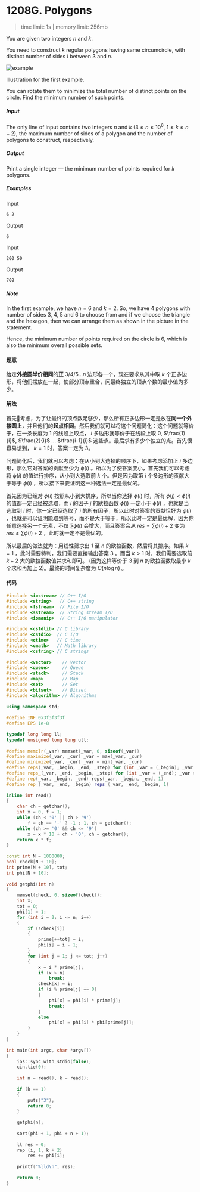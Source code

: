 # 1208G. Polygons

> time limit: 1s | memory limit: 256mb

You are given two integers $n$ and $k$.

You need to construct $k$ regular polygons having same circumcircle, with distinct number of sides $l$ between $3$ and $n$.

![example](/assets/1208G.png)

Illustration for the first example.

You can rotate them to minimize the total number of distinct points on the circle. Find the minimum number of such points.

##### Input

The only line of input contains two integers $n$ and $k$ ($3 \leq n \leq 10^6$, $1 \leq k \leq n - 2$), the maximum number of sides of a polygon and the number of polygons to construct, respectively.

##### Output

Print a single integer — the minimum number of points required for $k$ polygons.

##### Examples

Input
```text
6 2
```
Output
```text
6
```

Input
```text
200 50
```
Output
```text
708
```

##### Note

In the first example, we have $n = 6$ and $k = 2$. So, we have $4$ polygons with number of sides $3$, $4$, $5$ and $6$ to choose from and if we choose the triangle and the hexagon, then we can arrange them as shown in the picture in the statement.

Hence, the minimum number of points required on the circle is $6$, which is also the minimum overall possible sets.

#### 题意

给定**外接圆半价相同**的**正** $3/4/5...n$ 边形各一个，现在要求从其中取 $k$ 个正多边形，将他们摆放在一起，使部分顶点重合，问最终独立的顶点个数的最小值为多少。

#### 解法

首先考虑，为了让最终的顶点数足够少，那么所有正多边形一定是放在**同一个外接圆上**，并且他们的**起点相同**。然后我们就可以将这个问题简化：这个问题就等价于，在一条长度为 $1$ 的线段上取点， $i$ 多边形就等价于在线段上取 $0$, $\frac{1}{i}$, $\frac{2}{i}$ ... $\frac{i-1}{i}$ 这些点。最后求有多少个独立的点。首先很容易想到， $k = 1$ 时，答案一定为 $3$。

问题简化后，我们就可以考虑：在从小到大选择的顺序下，如果考虑添加正 $i$ 多边形，那么它对答案的贡献至少为 $\phi(i)$ 。所以为了使答案变小，首先我们可以考虑将 $\phi(i)$ 的值进行排序，从小到大选取前 $k$ 个。但是因为取第 $i$ 个多边形的贡献大于等于 $\phi(i)$ ，所以接下来要证明这一种选法一定是最优的。

首先因为已经对 $\phi(i)$ 按照从小到大排序，所以当你选择 $\phi(i)$ 时，所有 $\phi(j) < \phi(i)$ 的值都一定已经被选取，而 $i$ 的因子 $j$ 的欧拉函数 $\phi(j)$ 一定小于 $\phi(i)$ ，也就是当选取到 $i$ 时，你一定已经选取了 $i$ 的所有因子，所以此时对答案的贡献恰好为 $\phi(i)$ ，也就是可以证明能取到等号，而不是大于等于，所以此时一定是最优解，因为你任意选择另一个元素，不仅 $\sum\phi(i)$ 会增大，而且答案会从 $res=\sum\phi(i)+2$ 变为 $res\geq \sum\phi(i)+2$ ，此时就一定不是最优的。

所以最后的做法就为：用线性筛求出 $1$ 至 $n$ 的欧拉函数，然后将其排序。如果 $k = 1$ ，此时需要特判，我们需要直接输出答案 $3$ 。而当 $k > 1$ 时，我们需要选取前 $k + 2$ 大的欧拉函数值并求和即可。 (因为这样等价于 $3$ 到 $n$ 的欧拉函数取最小 $k$ 个求和再加上 $2$)。最终的时间复杂度为 $O(n \log n)$ 。

#### 代码

```cpp
#include <iostream> // C++ I/O
#include <string>   // C++ string
#include <fstream>  // File I/O
#include <sstream>  // String stream I/O
#include <iomanip>  // C++ I/O manipulator
 
#include <cstdlib> // C library
#include <cstdio>  // C I/O
#include <ctime>   // C time
#include <cmath>   // Math library
#include <cstring> // C strings
 
#include <vector>    // Vector
#include <queue>     // Queue
#include <stack>     // Stack
#include <map>       // Map
#include <set>       // Set
#include <bitset>    // Bitset
#include <algorithm> // Algorithms
 
using namespace std;
 
#define INF 0x3f3f3f3f
#define EPS 1e-8
 
typedef long long ll;
typedef unsigned long long ull;
 
#define memclr(_var) memset(_var, 0, sizeof(_var))
#define maximize(_var, _cur) _var = max(_var, _cur)
#define minimize(_var, _cur) _var = min(_var, _cur)
#define reps(_var, _begin, _end, _step) for (int _var = (_begin); _var <= (_end); _var += (_step))
#define reps_(_var, _end, _begin, _step) for (int _var = (_end); _var >= (_begin); _var -= (_step))
#define rep(_var, _begin, _end) reps(_var, _begin, _end, 1)
#define rep_(_var, _end, _begin) reps_(_var, _end, _begin, 1)
 
inline int read()
{
    char ch = getchar();
    int x = 0, f = 1;
    while (ch < '0' || ch > '9')
        f = ch == '-' ? -1 : 1, ch = getchar();
    while (ch >= '0' && ch <= '9')
        x = x * 10 + ch - '0', ch = getchar();
    return x * f;
}
 
const int N = 1000000;
bool check[N + 10];
int prime[N + 10], tot;
int phi[N + 10];
 
void getphi(int n)
{
    memset(check, 0, sizeof(check));
    int x;
    tot = 0;
    phi[1] = 1;
    for (int i = 2; i <= n; i++)
    {
        if (!check[i])
        {
            prime[++tot] = i;
            phi[i] = i - 1;
        }
        for (int j = 1; j <= tot; j++)
        {
            x = i * prime[j];
            if (x > n)
                break;
            check[x] = i;
            if (i % prime[j] == 0)
            {
                phi[x] = phi[i] * prime[j];
                break;
            }
            else
                phi[x] = phi[i] * phi[prime[j]];
        }
    }
}
 
int main(int argc, char *argv[])
{
    ios::sync_with_stdio(false);
    cin.tie(0);
 
    int n = read(), k = read();
 
    if (k == 1)
    {
        puts("3");
        return 0;
    }
    
    getphi(n);
    
    sort(phi + 1, phi + n + 1);
    
    ll res = 0;
    rep (i, 1, k + 2)
        res += phi[i];
 
    printf("%lld\n", res);
 
    return 0;
}
```